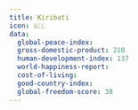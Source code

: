 ```yaml
---
title: Kiribati
icon: 🇰🇮
data:
  global-peace-index:
  gross-domestic-product: 210
  human-development-index: 137
  world-happiness-report:
  cost-of-living:
  good-country-index:
  global-freedom-score: 38
---
```


